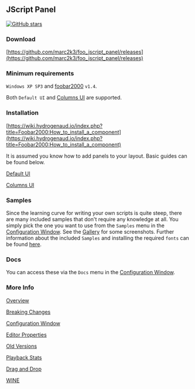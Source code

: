 ## JScript Panel 

[![GitHub stars](https://img.shields.io/github/stars/marc2k3/foo_jscript_panel?style=social)](https://github.com/marc2k3/foo_jscript_panel)

### Download

[https://github.com/marc2k3/foo_jscript_panel/releases](https://github.com/marc2k3/foo_jscript_panel/releases)

### Minimum requirements

`Windows XP SP3` and [foobar2000](https://foobar2000.org) `v1.4`.

Both `Default UI` and [Columns UI](https://yuo.be/columns-ui) are supported.

### Installation

[https://wiki.hydrogenaud.io/index.php?title=Foobar2000:How_to_install_a_component](https://wiki.hydrogenaud.io/index.php?title=Foobar2000:How_to_install_a_component)

It is assumed you know how to add panels to your layout. Basic guides can be found below.

[Default UI](http://wiki.hydrogenaud.io/index.php?title=Foobar2000:Layout_Editing_Mode)

[Columns UI](https://wiki.yuo.be/columns_ui:config:layout)

### Samples

Since the learning curve for writing your own scripts is quite steep, there are many included samples that don't require any knowledge at all. You simply pick the one you want to use from the `Samples` menu in the [Configuration Window](foo_jscript_panel/Configuration-Window.md). See the [Gallery](foo_jscript_panel/Gallery.md) for some screenshots. Further information about the included `Samples` and installing the required `fonts` can be found [here](foo_jscript_panel/Samples.md).

### Docs

You can access these via the `Docs` menu in the [Configuration Window](foo_jscript_panel/Configuration-Window.md).

### More Info

[Overview](foo_jscript_panel/Overview.md)

[Breaking Changes](foo_jscript_panel/Breaking-Changes.md)

[Configuration Window](foo_jscript_panel/Configuration-Window.md)

[Editor Properties](foo_jscript_panel/Editor-Properties.md)

[Old Versions](foo_jscript_panel/Old-Versions.md)

[Playback Stats](foo_jscript_panel/Playback-Stats.md)

[Drag and Drop](foo_jscript_panel/Drag-and-Drop.md)

[WINE](foo_jscript_panel/WINE.md)
